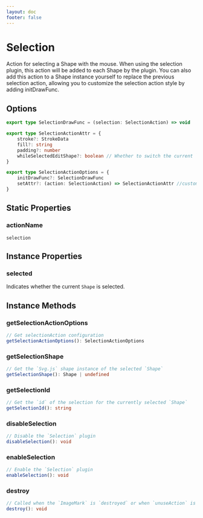 ```yaml
---
layout: doc
footer: false
---
```


# Selection

Action for selecting a Shape with the mouse. When using the selection plugin, this action will be added to each Shape by the plugin. You can also add this action to a Shape instance yourself to replace the previous selection action, allowing you to customize the selection action style by adding initDrawFunc.

## Options

```ts
export type SelectionDrawFunc = (selection: SelectionAction) => void

export type SelectionActionAttr = {
	stroke?: StrokeData
	fill?: string
	padding?: number
	whileSelectedEditShape?: boolean // Whether to switch the current `Shape` to edit state when selected
}

export type SelectionActionOptions = {
	initDrawFunc?: SelectionDrawFunc
	setAttr?: (action: SelectionAction) => SelectionActionAttr //customize the selection action's attributes
}
```

## Static Properties

### actionName

`selection`

## Instance Properties

### selected

Indicates whether the current `Shape` is selected.

## Instance Methods

### getSelectionActionOptions

```ts
// Get selectionAction configuration
getSelectionActionOptions(): SelectionActionOptions
```

### getSelectionShape

```ts
// Get the `Svg.js` shape instance of the selected `Shape`
getSelectionShape(): Shape | undefined
```

### getSelectionId

```ts
// Get the `id` of the selection for the currently selected `Shape`
getSelectionId(): string
```

### disableSelection

```ts
// Disable the `Selection` plugin
disableSelection(): void
```

### enableSelection

```ts
// Enable the `Selection` plugin
enableSelection(): void
```

### destroy

```ts
// Called when the `ImageMark` is `destroyed` or when `unuseAction` is invoked
destroy(): void
```
